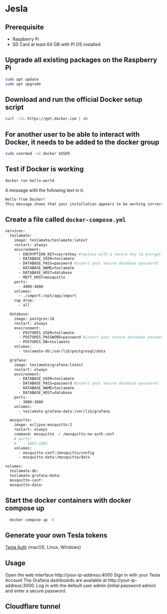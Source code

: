 # Jesla

Prerequisite 
---
- Raspberry Pi
- SD Card at least 64 GB with PI OS installed

Upgrade all existing packages on the Raspberry Pi
---
```bash
sudo apt update
sudo apt upgrade
```

Download and run the official Docker setup script
---
```bash
curl -sSL https://get.docker.com | sh
```

For another user to be able to interact with Docker, it needs to be added to the docker group
---
```bash
sudo usermod -aG docker $USER
```

Test if Docker is working
---
```bash
docker run hello-world
```

A message with the following text in it.
```bash
Hello from Docker!
This message shows that your installation appears to be working correctly.
```


Create a file called `docker-compose.yml`
---
```bash
services:
  teslamate:
    image: teslamate/teslamate:latest
    restart: always
    environment:
      - ENCRYPTION_KEY=secretkey #replace with a secure key to encrypt your Tesla API tokens
      - DATABASE_USER=teslamate
      - DATABASE_PASS=password #insert your secure database password!
      - DATABASE_NAME=teslamate
      - DATABASE_HOST=database
      - MQTT_HOST=mosquitto
    ports:
      - 4000:4000
    volumes:
      - ./import:/opt/app/import
    cap_drop:
      - all

  database:
    image: postgres:16
    restart: always
    environment:
      - POSTGRES_USER=teslamate
      - POSTGRES_PASSWORD=password #insert your secure database password!
      - POSTGRES_DB=teslamate
    volumes:
      - teslamate-db:/var/lib/postgresql/data

  grafana:
    image: teslamate/grafana:latest
    restart: always
    environment:
      - DATABASE_USER=teslamate
      - DATABASE_PASS=password #insert your secure database password!
      - DATABASE_NAME=teslamate
      - DATABASE_HOST=database
    ports:
      - 3000:3000
    volumes:
      - teslamate-grafana-data:/var/lib/grafana

  mosquitto:
    image: eclipse-mosquitto:2
    restart: always
    command: mosquitto -c /mosquitto-no-auth.conf
    # ports:
    #   - 1883:1883
    volumes:
      - mosquitto-conf:/mosquitto/config
      - mosquitto-data:/mosquitto/data

volumes:
  teslamate-db:
  teslamate-grafana-data:
  mosquitto-conf:
  mosquitto-data:
```


Start the docker containers with docker compose up
---
```bash
  docker compose up -d
```

Generate your own Tesla tokens
---
[Tesla Auth](https://github.com/adriankumpf/tesla_auth) (macOS, Linux, Windows)

Usage
---
Open the web interface http://your-ip-address:4000
Sign in with your Tesla Account
The Grafana dashboards are available at http://your-ip-address:3000. Log in with the default user admin (initial password admin) and enter a secure password.


Cloudflare tunnel
---
